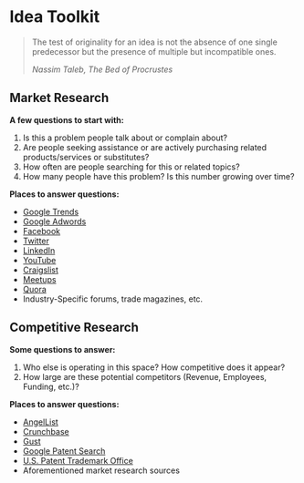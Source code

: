 # Idea Toolkit

> The test of originality for an idea is not the absence of one single predecessor but the presence of multiple but incompatible ones.
> 
> *Nassim Taleb, The Bed of Procrustes*

## Market Research
**A few questions to start with:**

1. Is this a problem people talk about or complain about? 
2. Are people seeking assistance or are actively purchasing related products/services or substitutes?  
3. How often are people searching for this or related topics? 
4. How many people have this problem? Is this number growing over time? 

**Places to answer questions:**
- [Google Trends](http://www.google.com/trends)
- [Google Adwords](http://www.google.com/adwords/)
- [Facebook](http://facebook.com)
- [Twitter](http://twitter.com)
- [LinkedIn](http://linkedin.com)
- [YouTube](http://youtube.com)
- [Craigslist](http://craigslist.com) 
- [Meetups](http://meetups.com)
- [Quora](https://www.quora.com/)
- Industry-Specific forums, trade magazines, etc. 

## Competitive Research
**Some questions to answer:**

1. Who else is operating in this space? How competitive does it appear? 
2. How large are these potential competitors (Revenue, Employees, Funding, etc.)? 

**Places to answer questions:**
- [AngelList](http://angel.co)
- [Crunchbase](http://crunchbase.com/)
- [Gust](http://gust.com)
- [Google Patent Search](https://www.google.com/?tbm=pts&gws_rd=ssl)
- [U.S. Patent Trademark Office](http://uspto.gov)
- Aforementioned market research sources

